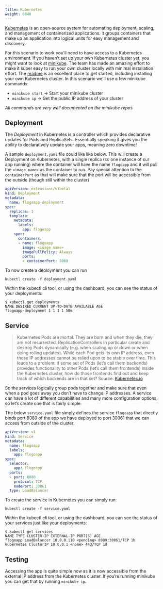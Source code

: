```yaml
---
title: Kubernetes
weight: 6040
---
```


[Kubernetes](https://kubernetes.io/) is an open-source system for automating deployment, scaling, and management of containerized applications. It groups containers that make up an application into logical units for easy management and discovery.

For this scenario to work you'll need to have access to a Kubernetes environment. If you haven’t set up your own Kubernetes cluster yet, you might want to look at [minikube](https://github.com/kubernetes/minikube). The team has made an amazing effort to make it super easy to run your own cluster locally with minimal installation effort. The [readme](https://github.com/kubernetes/minikube/blob/master/README.md) is an excellent place to get started, including installing your own Kubernetes cluster. In this scenario we'll use a few minikube commands:
* `minikube start` -> Start your minikube cluster
* `minikube ip` -> Get the public IP address of your cluster

_All commands are very well documented on the minikube repos_

## Deployment
The _Deployment_ in Kubernetes is a controller which provides declarative updates for Pods and ReplicaSets. Essentially speaking it gives you the ability to declaratively update your apps, meaning zero downtime!

A sample `deployment.yaml` file could like like below. This will create a Deployment on Kubernetes, with a single replica (so one instance of our app running) where the container will have the name `flogoapp` and it will pull the `<image name>` as the container to run. Pay special attention to the `containerPort` as that will make sure that the port will be accessible from the outside (though still within the cluster)

```yaml
apiVersion: extensions/v1beta1
kind: Deployment
metadata:
  name: flogoapp-deployment
spec:
  replicas: 1
  template:
    metadata:
      labels:
        app: flogoapp
    spec:
      containers:
      - name: flogoapp
        image: <image name>
        imagePullPolicy: Always
        ports:
        - containerPort: 8080
```

To now create a deployment you can run
```
kubectl create -f deployment.yaml
```

Within the kubectl cli tool, or using the dashboard, you can see the status of your deployments:
```
$ kubectl get deployments
NAME DESIRED CURRENT UP-TO-DATE AVAILABLE AGE
flogoapp-deployment 1 1 1 1 50m
```

## Service
> Kubernetes Pods are mortal. They are born and when they die, they are not resurrected. ReplicationControllers in particular create and destroy Pods dynamically (e.g. when scaling up or down or when doing rolling updates). While each Pod gets its own IP address, even those IP addresses cannot be relied upon to be stable over time. This leads to a problem: if some set of Pods (let’s call them backends) provides functionality to other Pods (let’s call them frontends) inside the Kubernetes cluster, how do those frontends find out and keep track of which backends are in that set?
Source: [Kubernetes.io](https://kubernetes.io/docs/concepts/services-networking/service)

So the services logically group pods together and make sure that even when a pod goes away you don’t have to change IP addresses. A service can have a lot of different capabilities and many more configuration options, so let’s create one that is fairly simple.

The below `service.yaml` file simply defines the service `flogoapp` that directly binds port 8080 of the app we have deployed to port 30061 that we can access from outside of the cluster.

```yaml
apiVersion: v1
kind: Service
metadata:
  name: flogoapp
  labels:
    app: flogoapp
spec:
  selector:
    app: flogoapp
  ports:
  - port: 8080
    protocol: TCP
    nodePort: 30061
  type: LoadBalancer
```

To create the service in Kubernetes you can simply run:
```
kubectl create -f service.yaml
```
Within the kubectl cli tool, or using the dashboard, you can see the status of your services just like your deployments:
```
$ kubectl get services
NAME TYPE CLUSTER-IP EXTERNAL-IP PORT(S) AGE
flogoapp LoadBalancer 10.0.0.110 <pending> 8989:30061/TCP 1h
kubernetes ClusterIP 10.0.0.1 <none> 443/TCP 1d
```

## Testing
Accessing the app is quite simple now as it is now accessible from the external IP address from the Kubernetes cluster. If you’re running minikube you can get that by running `minikube ip`. 